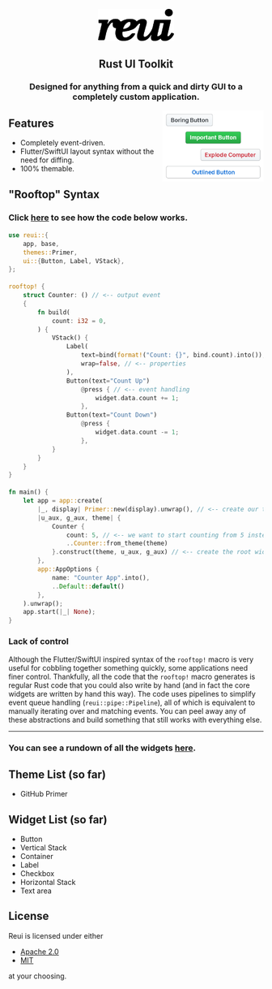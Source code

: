 <p align="center">
    <img src=".media/reui.png" width="150px"/>
</p>

<h2 align="center">Rust UI Toolkit</h2>
<h3 align="center">Designed for anything from a quick and dirty GUI to a completely custom application.</h3>

<img align="right" src=".media/showcase.png" width="200px"/>

## Features
- Completely event-driven.
- Flutter/SwiftUI layout syntax without the need for diffing.
- 100% themable. 

## "Rooftop" Syntax

### Click [here](https://github.com/jazzfool/reui/wiki/Making-a-counter) to see how the code below works.

```rust
use reui::{
    app, base,
    themes::Primer,
    ui::{Button, Label, VStack},
};

rooftop! {
    struct Counter: () // <-- output event
    {
        fn build(
            count: i32 = 0,
        ) {
            VStack() {
                Label(
                    text=bind(format!("Count: {}", bind.count).into()), // <-- runtime bindings
                    wrap=false, // <-- properties
                ),
                Button(text="Count Up")
                    @press { // <-- event handling
                        widget.data.count += 1;
                    },
                Button(text="Count Down")
                    @press {
                        widget.data.count -= 1;
                    },
            }
        }
    }
}

fn main() {
    let app = app::create(
        |_, display| Primer::new(display).unwrap(), // <-- create our theme
        |u_aux, g_aux, theme| {
            Counter {
                count: 5, // <-- we want to start counting from 5 instead of 0
                ..Counter::from_theme(theme)
            }.construct(theme, u_aux, g_aux) // <-- create the root widget
        },
        app::AppOptions {
            name: "Counter App".into(),
            ..Default::default()
        },
    ).unwrap();
    app.start(|_| None);
}
```

### Lack of control

Although the Flutter/SwiftUI inspired syntax of the `rooftop!` macro is very useful for cobbling together something quickly, some applications need finer control. Thankfully, all the code that the `rooftop!` macro generates is regular Rust code that you could also write by hand (and in fact the core widgets are written by hand this way). The code uses pipelines to simplify event queue handling (`reui::pipe::Pipeline`), all of which is equivalent to manually iterating over and matching events. You can peel away any of these abstractions and build something that still works with everything else.

---

### You can see a rundown of all the widgets [here](Widgets.md).

## Theme List (so far)

- GitHub Primer

## Widget List (so far)

- Button
- Vertical Stack
- Container
- Label
- Checkbox
- Horizontal Stack
- Text area

## License

Reui is licensed under either

- [Apache 2.0](https://www.apache.org/licenses/LICENSE-2.0)
- [MIT](http://opensource.org/licenses/MIT)

at your choosing.
